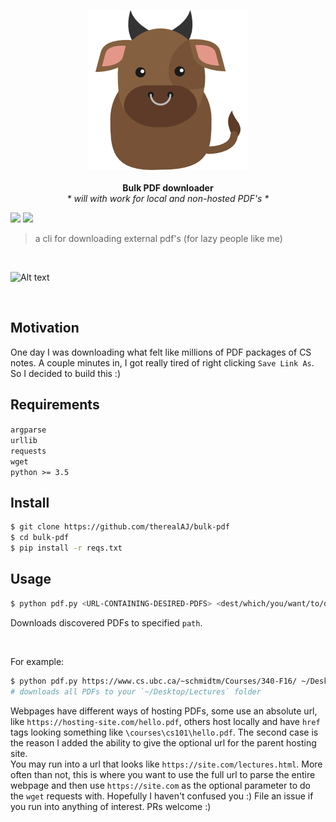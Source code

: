 <p align="center">
  <img src="/media/bull.png"/>
  <br>
  <br>
  <b>Bulk PDF downloader</b>
  <br>
  <i>* will with work for local and non-hosted PDF's *</i>
  
  <a><img src="https://img.shields.io/badge/License-MIT-blue.svg"></a>
  <a><img src="https://img.shields.io/badge/python-3.5%2C%203.6-39CCCC.svg"></a>
</p>

> a cli for downloading external pdf's (for lazy people like me)

<br>

![Alt text](https://raw.githubusercontent.com/therealAJ/bulk-pdf/master/media/demo.gif)

<br>

## Motivation
One day I was downloading what felt like millions of PDF packages of CS notes. A couple minutes in, I got really tired of right clicking `Save Link As`. So I decided to build this :)   


## Requirements

`argparse`
<br>
`urllib`
<br>
`requests`
<br>
`wget`
<br>
`python >= 3.5`

## Install

```sh
$ git clone https://github.com/therealAJ/bulk-pdf
$ cd bulk-pdf
$ pip install -r reqs.txt
```

## Usage

```sh
$ python pdf.py <URL-CONTAINING-DESIRED-PDFS> <dest/which/you/want/to/download/to> [OPTIONAL-BASE-URL-FOR-HOSTED-PDFS]
```

Downloads discovered PDFs to specified `path`.

<br>

For example:

```sh
$ python pdf.py https://www.cs.ubc.ca/~schmidtm/Courses/340-F16/ ~/Desktop/Lectures
# downloads all PDFs to your `~/Desktop/Lectures` folder
```

Webpages have different ways of hosting PDFs, some use an absolute url, like `https://hosting-site.com/hello.pdf`, others host locally and have `href` tags looking something like `\courses\cs101\hello.pdf`. The second case is the reason I added the ability to give the optional url for the parent hosting site. 
<br>
You may run into a url that looks like `https://site.com/lectures.html`. More often than not, this is where you want to use the full url to parse the entire webpage and then use `https://site.com` as the optional parameter to do the `wget` requests with. Hopefully I haven't confused you :) File an issue if you run into anything of interest. PRs welcome :) 

